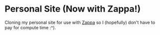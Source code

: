 # Personal Site (Now with Zappa!)

Cloning my personal site for use with [Zappa](https://github.com/Miserlou/Zappa) so I (hopefully) don't have to pay for compute time :^).